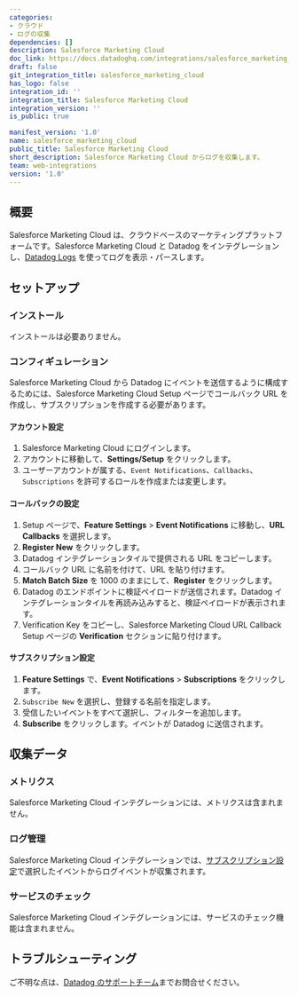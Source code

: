 ```yaml
---
categories:
- クラウド
- ログの収集
dependencies: []
description: Salesforce Marketing Cloud
doc_link: https://docs.datadoghq.com/integrations/salesforce_marketing_cloud/
draft: false
git_integration_title: salesforce_marketing_cloud
has_logo: false
integration_id: ''
integration_title: Salesforce Marketing Cloud
integration_version: ''
is_public: true

manifest_version: '1.0'
name: salesforce_marketing_cloud
public_title: Salesforce Marketing Cloud
short_description: Salesforce Marketing Cloud からログを収集します。
team: web-integrations
version: '1.0'
---
```


## 概要

Salesforce Marketing Cloud は、クラウドベースのマーケティングプラットフォームです。Salesforce Marketing Cloud と Datadog をインテグレーションし、[Datadog Logs][1] を使ってログを表示・パースします。

## セットアップ

### インストール

インストールは必要ありません。

### コンフィギュレーション

Salesforce Marketing Cloud から Datadog にイベントを送信するように構成するためには、Salesforce Marketing Cloud Setup ページでコールバック URL を作成し、サブスクリプションを作成する必要があります。

#### アカウント設定

1. Salesforce Marketing Cloud にログインします。
2. アカウントに移動して、**Settings/Setup** をクリックします。
3. ユーザーアカウントが属する、`Event Notifications`、`Callbacks`、`Subscriptions` を許可するロールを作成または変更します。

#### コールバックの設定

1. Setup ページで、**Feature Settings** > **Event Notifications** に移動し、**URL Callbacks** を選択します。
2. **Register New** をクリックします。
3. Datadog インテグレーションタイルで提供される URL をコピーします。
5. コールバック URL に名前を付けて、URL を貼り付けます。
6. **Match Batch Size** を 1000 のままにして、**Register** をクリックします。
7. Datadog のエンドポイントに検証ペイロードが送信されます。Datadog インテグレーションタイルを再読み込みすると、検証ペイロードが表示されます。
8. Verification Key をコピーし、Salesforce Marketing Cloud URL Callback Setup ページの **Verification** セクションに貼り付けます。

#### サブスクリプション設定

1. **Feature Settings** で、**Event Notifications** > **Subscriptions** をクリックします。
2. `Subscribe New` を選択し、登録する名前を指定します。
3. 受信したいイベントをすべて選択し、フィルターを追加します。
4. **Subscribe** をクリックします。イベントが Datadog に送信されます。

## 収集データ

### メトリクス

Salesforce Marketing Cloud インテグレーションには、メトリクスは含まれません。

### ログ管理

Salesforce Marketing Cloud インテグレーションでは、[サブスクリプション設定](#subscription-setup)で選択したイベントからログイベントが収集されます。

### サービスのチェック

Salesforce Marketing Cloud インテグレーションには、サービスのチェック機能は含まれません。

## トラブルシューティング

ご不明な点は、[Datadog のサポートチーム][2]までお問合せください。

[1]: https://docs.datadoghq.com/ja/logs/
[2]: https://docs.datadoghq.com/ja/help/
